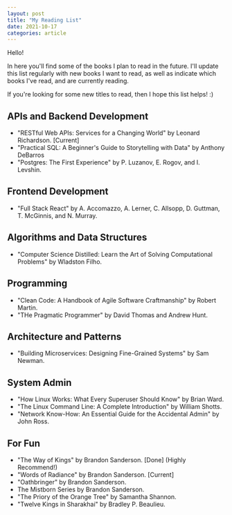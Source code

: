 ```yaml
---
layout: post
title: "My Reading List"
date: 2021-10-17
categories: article
---
```


Hello!

In here you'll find some of the books I plan to read in the future. I'll update this list regularly with new books I want to read, as well as indicate which books I've read, and are currently reading.

If you're looking for some new titles to read, then I hope this list helps! :)

## APIs and Backend Development
- "RESTful Web APIs: Services for a Changing World" by  Leonard Richardson. [Current]
- "Practical SQL: A Beginner's Guide to Storytelling with Data" by Anthony DeBarros
- "Postgres: The First Experience" by P. Luzanov, E. Rogov, and I. Levshin.

## Frontend Development
- "Full Stack React" by A. Accomazzo, A. Lerner, C. Allsopp, D. Guttman, T. McGinnis, and N. Murray.

## Algorithms and Data Structures
- "Computer Science Distilled: Learn the Art of Solving Computational Problems" by Wladston Filho.


## Programming
- "Clean Code: A Handbook of Agile Software Craftmanship" by Robert Martin.
- "THe Pragmatic Programmer" by David Thomas and Andrew Hunt.

## Architecture and Patterns
- "Building Microservices: Designing Fine-Grained Systems" by Sam Newman.

## System Admin
- "How Linux Works: What Every Superuser Should Know" by Brian Ward.
- "The Linux Command Line: A Complete Introduction" by William Shotts.
- "Network Know-How: An Essential Guide for the Accidental Admin" by John Ross.

## For Fun
- "The Way of Kings" by Brandon Sanderson. [Done] (Highly Recommend!)
- "Words of Radiance" by Brandon Sanderson. [Current]
- "Oathbringer" by Brandon Sanderson.
- The Mistborn Series by Brandon Sanderson.
- "The Priory of the Orange Tree" by Samantha Shannon.
- "Twelve Kings in Sharakhai" by Bradley P. Beaulieu.


